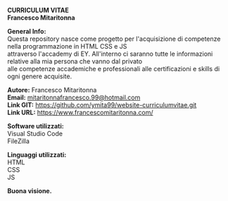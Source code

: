 **CURRICULUM VITAE**<br>
**Francesco Mitaritonna**

**General Info:**<br>
Questa repository nasce come progetto per l'acquisizione di competenze nella programmazione in HTML CSS e JS<br>
attraverso l'accademy di EY. All'interno ci saranno tutte le informazioni relative alla mia persona che vanno
dal privato<br> alle competenze accademiche e professionali alle certificazioni e skills di ogni genere acquisite.

**Autore:** Francesco Mitaritonna<br>
**Email:** mitaritonnafrancesco.99@hotmail.com<br>
**Link GIT:** https://github.com/ymita99/website-curriculumvitae.git<br>
**Link URL:** https://www.francescomitaritonna.com/

**Software utilizzati:**<br>
Visual Studio Code<br>
FileZilla

**Linguaggi utilizzati:**<br>
HTML<br>
CSS<br>
JS<br>

**Buona visione.**


